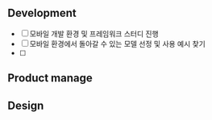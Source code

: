 ## Development
- [ ] 모바일 개발 환경 및 프레임워크 스터디 진행
- [ ] 모바일 환경에서 돌아갈 수 있는 모델 선정 및 사용 예시 찾기
- [ ] 
## Product manage
## Design